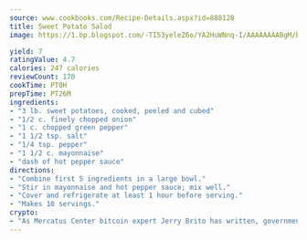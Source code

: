 ```yaml
---
source: www.cookbooks.com/Recipe-Details.aspx?id=888128
title: Sweet Potato Salad
image: https://1.bp.blogspot.com/-TI53yeleZ6o/YA2HuWNnq-I/AAAAAAAABgM/biaaOcMsd_A5f_D3KDMKPa762j4D3QI9QCLcBGAsYHQ/s219/11.png

yield: 7
ratingValue: 4.7
calories: 247 calories
reviewCount: 170
cookTime: PT0H
prepTime: PT26M
ingredients:
- "3 lb. sweet potatoes, cooked, peeled and cubed"
- "1/2 c. finely chopped onion"
- "1 c. chopped green pepper"
- "1 1/2 tsp. salt"
- "1/4 tsp. pepper"
- "1 1/2 c. mayonnaise"
- "dash of hot pepper sauce"
directions:
- "Combine first 5 ingredients in a large bowl."
- "Stir in mayonnaise and hot pepper sauce; mix well."
- "Cover and refrigerate at least 1 hour before serving."
- "Makes 10 servings."
crypto:
- "As Mercatus Center bitcoin expert Jerry Brito has written, government regulation can either be ham-fisted or light to the touch."
---
```

